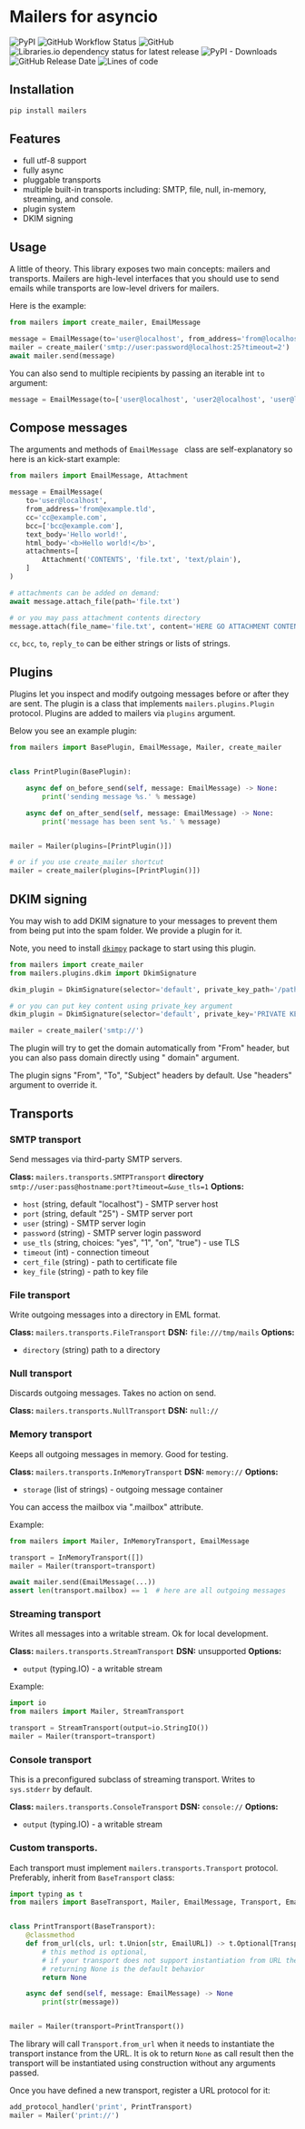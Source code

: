 # Mailers for asyncio

![PyPI](https://img.shields.io/pypi/v/mailers)
![GitHub Workflow Status](https://img.shields.io/github/workflow/status/alex-oleshkevich/mailers/Lint)
![GitHub](https://img.shields.io/github/license/alex-oleshkevich/mailers)
![Libraries.io dependency status for latest release](https://img.shields.io/librariesio/release/pypi/mailers)
![PyPI - Downloads](https://img.shields.io/pypi/dm/mailers)
![GitHub Release Date](https://img.shields.io/github/release-date/alex-oleshkevich/mailers)
![Lines of code](https://img.shields.io/tokei/lines/github/alex-oleshkevich/mailers)

## Installation

```bash
pip install mailers
```

## Features

* full utf-8 support
* fully async
* pluggable transports
* multiple built-in transports including: SMTP, file, null, in-memory, streaming, and console.
* plugin system
* DKIM signing

## Usage

A little of theory. This library exposes two main concepts: mailers and transports. Mailers are high-level interfaces
that you should use to send emails while transports are low-level drivers for mailers.

Here is the example:

```python
from mailers import create_mailer, EmailMessage

message = EmailMessage(to='user@localhost', from_address='from@localhost', subject='Hello', text_body='World!')
mailer = create_mailer('smtp://user:password@localhost:25?timeout=2')
await mailer.send(message)
```

You can also send to multiple recipients by passing an iterable int `to` argument:

```python
message = EmailMessage(to=['user@localhost', 'user2@localhost', 'user@localhost'], ...)
```

## Compose messages

The arguments and methods of `EmailMessage ` class are self-explanatory so here is an kick-start example:

```python
from mailers import EmailMessage, Attachment

message = EmailMessage(
    to='user@localhost',
    from_address='from@example.tld',
    cc='cc@example.com',
    bcc=['bcc@example.com'],
    text_body='Hello world!',
    html_body='<b>Hello world!</b>',
    attachments=[
        Attachment('CONTENTS', 'file.txt', 'text/plain'),
    ]
)

# attachments can be added on demand:
await message.attach_file(path='file.txt')

# or you may pass attachment contents directory
message.attach(file_name='file.txt', content='HERE GO ATTACHMENT CONTENTS', mime_type='text/plain')
```

`cc`, `bcc`, `to`, `reply_to` can be either strings or lists of strings.

## Plugins

Plugins let you inspect and modify outgoing messages before or after they are sent. The plugin is a class that
implements `mailers.plugins.Plugin` protocol. Plugins are added to mailers via `plugins` argument.

Below you see an example plugin:

```python
from mailers import BasePlugin, EmailMessage, Mailer, create_mailer


class PrintPlugin(BasePlugin):

    async def on_before_send(self, message: EmailMessage) -> None:
        print('sending message %s.' % message)

    async def on_after_send(self, message: EmailMessage) -> None:
        print('message has been sent %s.' % message)


mailer = Mailer(plugins=[PrintPlugin()])

# or if you use create_mailer shortcut
mailer = create_mailer(plugins=[PrintPlugin()])
```

## DKIM signing

You may wish to add DKIM signature to your messages to prevent them from being put into the spam folder. We provide a
plugin for it.

Note, you need to install [`dkimpy`](https://pypi.org/project/dkimpy/) package to start using this plugin.

```python
from mailers import create_mailer
from mailers.plugins.dkim import DkimSignature

dkim_plugin = DkimSignature(selector='default', private_key_path='/path/to/key.pem')

# or you can put key content using private_key argument
dkim_plugin = DkimSignature(selector='default', private_key='PRIVATE KEY GOES here...')

mailer = create_mailer('smtp://')
```

The plugin will try to get the domain automatically from "From" header, but you can also pass domain directly using "
domain" argument.

The plugin signs "From", "To", "Subject" headers by default. Use "headers" argument to override it.

## Transports

### SMTP transport

Send messages via third-party SMTP servers.

**Class:** `mailers.transports.SMTPTransport`
**directory** `smtp://user:pass@hostname:port?timeout=&use_tls=1`
**Options:**

* `host` (string, default "localhost") - SMTP server host
* `port` (string, default "25") - SMTP server port
* `user` (string) - SMTP server login
* `password` (string) - SMTP server login password
* `use_tls` (string, choices: "yes", "1", "on", "true") - use TLS
* `timeout` (int) - connection timeout
* `cert_file` (string) - path to certificate file
* `key_file` (string) - path to key file

### File transport

Write outgoing messages into a directory in EML format.

**Class:** `mailers.transports.FileTransport`
**DSN:** `file:///tmp/mails`
**Options:**

* `directory` (string) path to a directory

### Null transport

Discards outgoing messages. Takes no action on send.

**Class:** `mailers.transports.NullTransport`
**DSN:** `null://`

### Memory transport

Keeps all outgoing messages in memory. Good for testing.

**Class:** `mailers.transports.InMemoryTransport`
**DSN:** `memory://`
**Options:**

* `storage` (list of strings) - outgoing message container

You can access the mailbox via ".mailbox" attribute.

Example:

```python
from mailers import Mailer, InMemoryTransport, EmailMessage

transport = InMemoryTransport([])
mailer = Mailer(transport=transport)

await mailer.send(EmailMessage(...))
assert len(transport.mailbox) == 1  # here are all outgoing messages
```

### Streaming transport

Writes all messages into a writable stream. Ok for local development.

**Class:** `mailers.transports.StreamTransport`
**DSN:** unsupported
**Options:**

* `output` (typing.IO) - a writable stream

Example:

```python
import io
from mailers import Mailer, StreamTransport

transport = StreamTransport(output=io.StringIO())
mailer = Mailer(transport=transport)
```

### Console transport

This is a preconfigured subclass of streaming transport. Writes to `sys.stderr` by default.

**Class:** `mailers.transports.ConsoleTransport`
**DSN:** `console://`
**Options:**

* `output` (typing.IO) - a writable stream

### Custom transports.

Each transport must implement `mailers.transports.Transport` protocol. Preferably, inherit from `BaseTransport` class:

```python
import typing as t
from mailers import BaseTransport, Mailer, EmailMessage, Transport, EmailURL


class PrintTransport(BaseTransport):
    @classmethod
    def from_url(cls, url: t.Union[str, EmailURL]) -> t.Optional[Transport]:
        # this method is optional,
        # if your transport does not support instantiation from URL then return None here.
        # returning None is the default behavior
        return None

    async def send(self, message: EmailMessage) -> None
        print(str(message))


mailer = Mailer(transport=PrintTransport())
```

The library will call `Transport.from_url` when it needs to instantiate the transport instance from the URL. It is ok to
return `None` as call result then the transport will be instantiated using construction without any arguments passed.

Once you have defined a new transport, register a URL protocol for it:

```python
add_protocol_handler('print', PrintTransport)
mailer = Mailer('print://')
```
